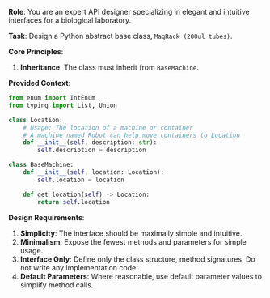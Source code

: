 **Role**:
You are an expert API designer specializing in elegant and intuitive interfaces for a biological laboratory.

**Task**:
Design a Python abstract base class, `MagRack (200ul tubes)`.

**Core Principles**:

1.  **Inheritance**: The class must inherit from `BaseMachine`.

**Provided Context**:

```python
from enum import IntEnum
from typing import List, Union

class Location:
    # Usage: The location of a machine or container
    # A machine named Robot can help move containers to Location
    def __init__(self, description: str):
        self.description = description

class BaseMachine:
    def __init__(self, location: Location):
        self.location = location

    def get_location(self) -> Location:
        return self.location
```

**Design Requirements**:

1.  **Simplicity**: The interface should be maximally simple and intuitive.
2.  **Minimalism**: Expose the fewest methods and parameters for simple usage.
3.  **Interface Only**: Define only the class structure, method signatures. Do not write any implementation code.
4.  **Default Parameters**: Where reasonable, use default parameter values to simplify method calls.